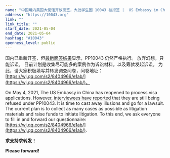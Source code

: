 ```yaml
---
name: "中国境内美国大使馆开放面签，大批学生因 10043 被拒签 |  US Embassy in China Reopened, Students Still Getting Refused Under PP10043"
address: "https://10043.org"
link: ""
link_title: ""
start_date: 2021-05-04
end_date: 2021-05-04
hashtag: "#10043"
openness_level: public
---
```

国内已重新开签，但[最新面签结果](https://docs.qq.com/sheet/DWXhmY1J3T1lCUnpI)显示，PP10043 仍然严格执行。
放弃幻想，只能诉讼。
目前计划是收集尽可能多的案例作为诉讼材料，以及筹款发起诉讼。
为此，请大家积极填写并转发调查问卷，问卷地址：[https://wj.qq.com/s2/8404966/e1ab/](https://wj.qq.com/s2/8404966/e1ab/)。

On May 4, 2021, The US Embassy in China has reopened to process visa applications. However, [interviewees have reported](https://docs.qq.com/sheet/DWXhmY1J3T1lCUnpI) that they are still being refused under PP10043. It is time to cast away illusions and go for a lawsuit.
The current plan is to collect as many cases as possible as litigation materials and raise funds to initiate litigation.
To this end, we ask everyone to fill in and forward our questionnaire: [https://wj.qq.com/s2/8404966/e1ab/](https://wj.qq.com/s2/8404966/e1ab/).

**求支持求转发！**

**Please forward!**